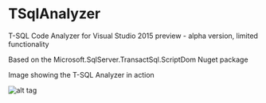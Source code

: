 TSqlAnalyzer
============

T-SQL Code Analyzer for Visual Studio 2015 preview - alpha version, limited functionality

Based on the Microsoft.SqlServer.TransactSql.ScriptDom Nuget package

Image showing the T-SQL Analyzer in action

![alt tag](https://raw.githubusercontent.com/ErikEJ/TSqlAnalyzer/master/SqlAnalyzer.png)
